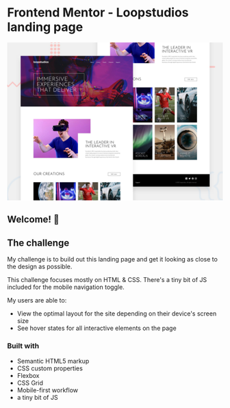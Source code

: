 # Frontend Mentor - Loopstudios landing page

![Design preview for the Loopstudios landing page coding challenge](./design/desktop-preview.jpg)

## Welcome! 👋

## The challenge

My challenge is to build out this landing page and get it looking as close to the design as possible.

This challenge focuses mostly on HTML & CSS. There's a tiny bit of JS included for the mobile navigation toggle.



My users are able to:

- View the optimal layout for the site depending on their device's screen size
- See hover states for all interactive elements on the page


### Built with

- Semantic HTML5 markup
- CSS custom properties
- Flexbox
- CSS Grid
- Mobile-first workflow
- a tiny bit of JS

